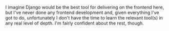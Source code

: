 I imagine Django would be the best tool for delivering on the frontend here, but I've never done any frontend development and, given everything I've got to do, unfortunately I don't have the time to learn the relevant tool(s) in any real level of depth. I'm fairly confident about the rest, though.
